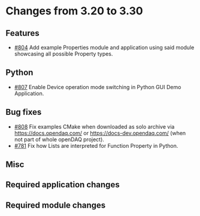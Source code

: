 # Changes from 3.20 to 3.30

## Features

- [#804](https://github.com/openDAQ/openDAQ/pull/804) Add example Properties module and application using said module showcasing all possible Property types.

## Python

- [#807](https://github.com/openDAQ/openDAQ/pull/807) Enable Device operation mode switching in Python GUI Demo Application.

## Bug fixes
- [#808](https://github.com/openDAQ/openDAQ/pull/808) Fix examples CMake when downloaded as solo archive via https://docs.opendaq.com/ or https://docs-dev.opendaq.com/ (when not part of whole openDAQ project).
- [#781](https://github.com/openDAQ/openDAQ/pull/781) Fix how Lists are interpreted for Function Property in Python.

## Misc



## Required application changes



## Required module changes


